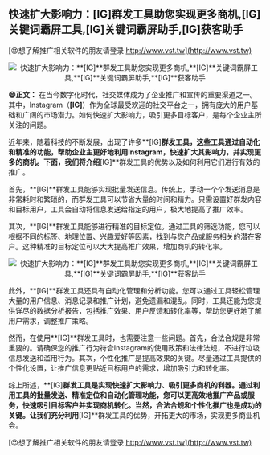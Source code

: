 ## **快速扩大影响力：**[IG]**群发工具助您实现更多商机,**[IG]**关键词霸屏工具,**[IG]**关键词霸屏助手,**[IG]**获客助手**

[😍想了解推广相关软件的朋友请登录 http://www.vst.tw](http://www.vst.tw)

 <center><img src="https://vst.tw/MP4/tuiguang/png/2.png" alt="快速扩大影响力：**[IG]**群发工具助您实现更多商机,**[IG]**关键词霸屏工具,**[IG]**关键词霸屏助手,**[IG]**获客助手"></center>

**😄正文：**
在当今数字化时代，社交媒体成为了企业推广和宣传的重要渠道之一。其中，Instagram（**[IG]**）作为全球最受欢迎的社交平台之一，拥有庞大的用户基础和广阔的市场潜力。如何快速扩大影响力，吸引更多目标客户，是每个企业主所关注的问题。

近年来，随着科技的不断发展，出现了许多**[IG]**群发工具，这些工具通过自动化和精准的功能，帮助企业主更好地利用Instagram，快速扩大其影响力，并实现更多的商机。下面，我们将介绍**[IG]**群发工具的优势以及如何利用它们进行有效的推广。

首先，**[IG]**群发工具能够实现批量发送信息。传统上，手动一个个发送消息是非常耗时和繁琐的，而群发工具可以节省大量的时间和精力。只需设置好群发内容和目标用户，工具会自动将信息发送给指定的用户，极大地提高了推广效率。

其次，**[IG]**群发工具能够进行精准的目标定位。通过工具的筛选功能，您可以根据不同的标签、地理位置、兴趣爱好等因素，找到与您产品或服务相关的潜在客户。这种精准的目标定位可以大大提高推广效果，增加商机的转化率。

 <center><img src="https://vst.tw/MP4/tuiguang/png/6.png" alt="快速扩大影响力：**[IG]**群发工具助您实现更多商机,**[IG]**关键词霸屏工具,**[IG]**关键词霸屏助手,**[IG]**获客助手"></center>

此外，**[IG]**群发工具还具有自动化管理和分析功能。您可以通过工具轻松管理大量的用户信息、消息记录和推广计划，避免遗漏和混乱。同时，工具还能为您提供详尽的数据分析报告，包括推广效果、用户反馈和转化率等，帮助您更好地了解用户需求，调整推广策略。

然而，在使用**[IG]**群发工具时，也需要注意一些问题。首先，合法合规是非常重要的。请确保您的推广行为符合Instagram的使用政策和法律法规，不进行垃圾信息发送和滥用行为。其次，个性化推广是提高效果的关键。尽量通过工具提供的个性化设置，让推广信息更贴近目标用户的需求，增加吸引力和转化率。

综上所述，**[IG]**群发工具是实现快速扩大影响力、吸引更多商机的利器。通过利用工具的批量发送、精准定位和自动化管理功能，您可以更高效地推广产品或服务，快速吸引目标客户并实现商机转化。当然，合法合规和个性化推广也是成功的关键。让我们充分利用**[IG]**群发工具的优势，开拓更大的市场，实现更多商业机会。

[😍想了解推广相关软件的朋友请登录 http://www.vst.tw](http://www.vst.tw)




